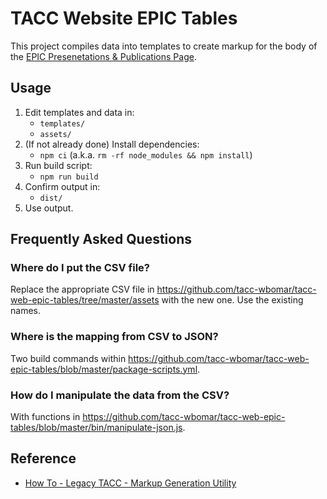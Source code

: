 # TACC Website EPIC Tables

This project compiles data into templates to create markup for the body of the [EPIC Presenetations & Publications Page][epic-prespub].

[epic-prespub]: https://www.tacc.utexas.edu/epic/research/presentations-and-publications "TACC: EPIC: Research: Presenetations & Publications Page"

## Usage

1. Edit templates and data in:
    - `templates/`
    - `assets/`
2. (If not already done) Install dependencies:
    - `npm ci` (a.k.a. `rm -rf node_modules && npm install`)
3. Run build script:
    - `npm run build`
4. Confirm output in:
    - `dist/`
5. Use output.

## Frequently Asked Questions

### Where do I put the CSV file?

Replace the appropriate CSV file in https://github.com/tacc-wbomar/tacc-web-epic-tables/tree/master/assets with the new one. Use the existing names.

### Where is the mapping from CSV to JSON?

Two build commands within https://github.com/tacc-wbomar/tacc-web-epic-tables/blob/master/package-scripts.yml.

### How do I manipulate the data from the CSV?

With functions in https://github.com/tacc-wbomar/tacc-web-epic-tables/blob/master/bin/manipulate-json.js.

## Reference

- [How To - Legacy TACC - Markup Generation Utility](https://confluence.tacc.utexas.edu/x/AYGDC)
